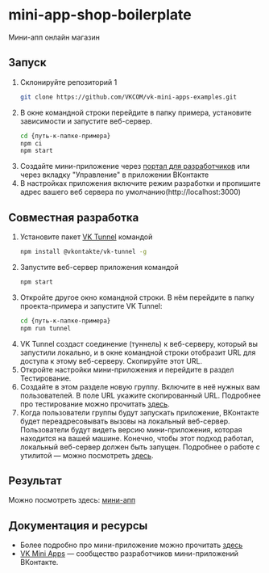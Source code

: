 # mini-app-shop-boilerplate

Мини-апп онлайн магазин

## Запуск

1. Склонируйте репозиторий 1
   ```bash
   git clone https://github.com/VKCOM/vk-mini-apps-examples.git
   ```
2. В окне командной строки перейдите в папку примера, установите зависимости и запустите веб-сервер.
   ```bash
   cd {путь-к-папке-примера}
   npm ci
   npm start
   ```
3. Создайте мини-приложение через [портал для разработчиков](https://dev.vk.com/) или через вкладку "Управление" в приложении ВКонтакте
4. В настройках приложения включите режим разработки и пропишите адрес вашего веб сервера по умолчанию(http://localhost:3000)

## Совместная разработка

1. Установите пакет [VK Tunnel](https://dev.vk.com/libraries/tunnel) командой
   ```bash
   npm install @vkontakte/vk-tunnel -g
   ```
2. Запустите веб-сервер приложения командой
   ```bash
   npm start
   ```
3. Откройте другое окно командной строки. В нём перейдите в папку проекта-примера и запустите VK Tunnel:
   ```bash
   cd {путь-к-папке-примера}
   npm run tunnel
   ```
4. VK Tunnel создаст соединение (туннель) к веб-серверу, который вы запустили локально, и в окне командной строки отобразит URL для доступа к этому веб-серверу. Скопируйте этот URL.
5. Откройте настройки мини-приложения и перейдите в раздел Тестирование.
6. Создайте в этом разделе новую группу. Включите в неё нужных вам пользователей. В поле URL укажите скопированный URL. Подробнее про тестирование можно прочитать [здесь](https://dev.vk.com/mini-apps/management/testing).
7. Когда пользователи группы будут запускать приложение, ВКонтакте будет переадресовывать вызовы на локальный веб-сервер. Пользователи будут видеть версию мини-приложения, которая находится на вашей машине. Конечно, чтобы этот подход работал, локальный веб-сервер должен быть запущен.
   Подробнее о работе с утилитой — можно посмотреть [здесь](https://dev.vk.com/libraries/tunnel).

## Результат

Можно посмотреть здесь: [мини-апп](https://vk.com/app51654068#/)

## Документация и ресурсы

- Более подробно про мини-приложение можно прочитать [здесь](https://dev.vk.com/mini-apps/examples/shop)
- [VK Mini Apps](https://vk.com/vkappsdev) — сообщество разработчиков мини-приложений ВКонтакте.
